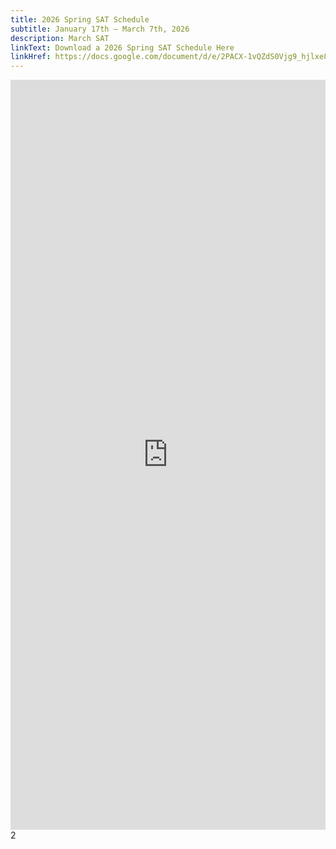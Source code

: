 ```yaml
---
title: 2026 Spring SAT Schedule
subtitle: January 17th – March 7th, 2026
description: March SAT
linkText: Download a 2026 Spring SAT Schedule Here
linkHref: https://docs.google.com/document/d/e/2PACX-1vQZdS0Vjg9_hjlxe8j81zFmFvpdX8IdZlfY8FuqHBuBtdCuR6cAsQG7lT2dcjKD1g/pub
---
```

<iframe width='100%' height='1200' style='border:none;' src="https://docs.google.com/document/d/e/2PACX-1vQZdS0Vjg9_hjlxe8j81zFmFvpdX8IdZlfY8FuqHBuBtdCuR6cAsQG7lT2dcjKD1g/pub?embedded=true"></iframe>2